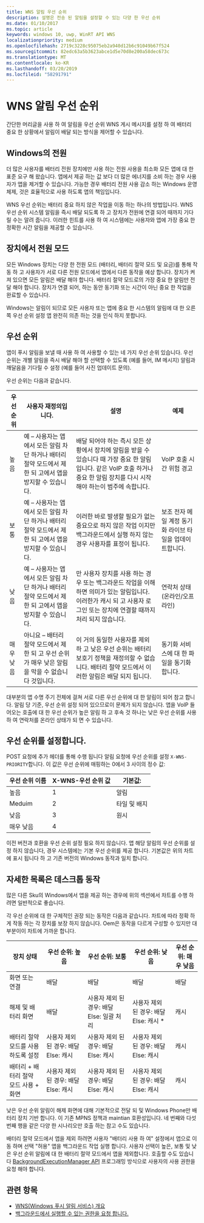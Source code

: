```yaml
---
title: WNS 알림 우선 순위
description: 설명은 전송 된 알림을 설정할 수 있는 다양 한 우선 순위
ms.date: 01/10/2017
ms.topic: article
keywords: windows 10, uwp, WinRT API WNS
localizationpriority: medium
ms.openlocfilehash: 2719c3228c95075eb2a940d12b6c91049b67f524
ms.sourcegitcommit: 82edc63a5b3623abce1d5e70d8e200a58dec673c
ms.translationtype: MT
ms.contentlocale: ko-KR
ms.lasthandoff: 03/20/2019
ms.locfileid: "58291791"
---
```

# <a name="wns-notification-priorities"></a>WNS 알림 우선 순위
간단한 머리글을 사용 하 여 알림을 우선 순위 WNS 게시 메시지를 설정 하 여 배터리 중요 한 상황에서 알림이 배달 되는 방식을 제어할 수 있습니다.

## <a name="power-on-windows"></a>Windows의 전원
더 많은 사용자를 배터리 전원 장치에만 사용 하는 전원 사용을 최소화 모든 앱에 대 한 표준 요구 해 왔습니다. 앱에서 제공 하는 값 보다 더 많은 에너지를 소비 하는 경우 사용자가 앱을 제거할 수 있습니다. 가능한 경우 배터리 전원 사용 감소 하는 Windows 운영 체제, 것은 효율적으로 사용 하도록 앱의 책임입니다. 

WNS 우선 순위는 배터리 중요 하지 않은 작업을 이동 하는 하나의 방법입니다. WNS 우선 순위 시스템 알림을 즉시 배달 되도록 하 고 장치가 전원에 연결 되어 때까지 기다릴 수는 알려 줍니다. 이러한 힌트를 사용 하 여 시스템에는 사용자와 앱에 가장 중요 한 정확한 시간 알림을 제공할 수 있습니다. 

## <a name="power-modes-on-the-device"></a>장치에서 전원 모드
모든 Windows 장치는 다양 한 전원 모드 (배터리, 배터리 절약 모드 및 요금)를 통해 작동 하 고 사용자가 서로 다른 전원 모드에서 앱에서 다른 동작을 예상 합니다. 장치가 켜져 있으면 모든 알림은 배달 해야 합니다. 배터리 절약 모드로의 가장 중요 한 알림만 전달 해야 합니다. 장치가 연결 되어, 하는 동안 동기화 또는 시간이 아닌 중요 한 작업을 완료할 수 있습니다.

Windows는 알림이 되므로 모든 사용자 또는 앱에 중요 한 시스템의 알림에 대 한 오른쪽 우선 순위 설정 앱 완전히 의존 하는 것을 인식 하지 못합니다. 

## <a name="priorities"></a>우선 순위
앱이 푸시 알림을 보낼 때 사용 하 여 사용할 수 있는 네 가지 우선 순위 있습니다. 우선 순위는 개별 알림을 즉시 배달 해야 할 선택할 수 있도록 (예를 들어, IM 메시지) 알림과 깨달음을 기다릴 수 설정 (예를 들어 사진 업데이트 문의).

우선 순위는 다음과 같습니다. 

|    우선 순위    |    사용자 재정의입니다.    |    설명    |    예제    |
|----------------|---------------------|-------------------|---------------|
|    높음    |    예 – 사용자는 앱에서 모든 알림 차단 하거나 배터리 절약 모드에서 제한 되 고에서 앱을 방지할 수 있습니다.    |    배달 되어야 하는 즉시 모든 상황에서 장치에 알림을 받을 수 있습니다 때 가장 중요 한 알림입니다. 같은 VoIP 호출 하거나 중요 한 알림 장치를 다시 시작 해야 하는이 범주에 속합니다.    |    VoIP 호출 시간 위험 경고    |
|    보통    |    예 – 사용자는 앱에서 모든 알림 차단 하거나 배터리 절약 모드에서 제한 되 고에서 앱을 방지할 수 있습니다.    |    이러한 바로 발생할 필요가 없는 중요으로 하지 않은 작업 이지만 백그라운드에서 실행 하지 않는 경우 사용자를 표정이 됩니다.    |    보조 전자 메일 계정 동기화 라이브 타일을 업데이트합니다.    |
|    낮음    |    예 – 사용자는 앱에서 모든 알림 차단 하거나 배터리 절약 모드에서 제한 되 고에서 앱을 방지할 수 있습니다.    |    만 사용자 장치를 사용 하는 경우 또는 백그라운드 작업을 이해 하면 의미가 있는 알림입니다. 이러한가 캐시 되 고 사용자 로그인 또는 장치에 연결할 때까지 처리 되지 않습니다.    |    연락처 상태 (온라인/오프 라인)    |
|    매우 낮음     |    아니요 – 배터리 절약 모드에서 제한 되 고 우선 순위가 매우 낮은 알림을 막을 수 없습니다 것입니다.    |    이 거의 동일한 사용자를 제외 하 고 낮은 우선 순위는 배터리 보호기 정책을 재정의할 수 없습니다. 배터리 절약 모드에서 이러한 알림은 배달 되지 됩니다.    |    동기화 서비스에 대 한 파일을 동기화 합니다.    |

대부분의 앱 수명 주기 전체에 걸쳐 서로 다른 우선 순위에 대 한 알림이 되어 참고 합니다. 알림 당 기준, 우선 순위 설정 되어 있으므로이 문제가 되지 않습니다. 앱을 VoIP 들어오는 호출에 대 한 우선 순위가 높은 알림 하 고 후속 것 하나는 낮은 우선 순위를 사용 하 여 연락처를 온라인 상태가 되 면 수 있습니다. 

## <a name="setting-the-priority"></a>우선 순위를 설정합니다.

POST 요청에 추가 헤더를 통해 수행 됩니다 알림 요청에 우선 순위를 설정 `X-WNS-PRIORITY`합니다. 이 값은 우선 순위에 매핑하는 0에서 3 사이의 정수 값: 

| 우선 순위 이름 | X-WNS-우선 순위 값 | 기본값: |
|---------------|----------------------|------------------|
| 높음 | 1 | 알림 |
| Meduim | 2 | 타일 및 배지 |
| 낮음 | 3 | 원시 |
| 매우 낮음 | 4 |  |

이전 버전과 호환을 우선 순위 설정 필요 하지 않습니다. 앱 해당 알림의 우선 순위를 설정 하지 않습니다, 경우 시스템에는 기본 우선 순위를 제공 합니다. 기본값은 위의 차트에 표시 됩니다 하 고 기존 버전의 Windows 동작과 일치 합니다. 

## <a name="detailed-listing-of-desktop-behavior"></a>자세한 목록은 데스크톱 동작 

많은 다른 Sku의 Windows에서 앱을 제공 하는 경우에 위의 섹션에서 차트를 수행 하려면 일반적으로 좋습니다. 

각 우선 순위에 대 한 구체적인 권장 되는 동작은 다음과 같습니다. 차트에 따라 정확 하 게 작동 하는 각 장치를 보장 하지 않습니다. Oem은 동작을 다르게 구성할 수 있지만 대부분이이 차트에 가까운 합니다. 

| 장치 상태    | 우선 순위: 높음    |    우선 순위: 보통        | 우선 순위: 낮음    |    우선 순위: 매우 낮음    |
|-------------------------------------------------------|----------------------------------------------------|----------------------------------------------------|----------------------------------------------------|--------------------------|
|    화면 또는 연결    |    배달    |    배달    |    배달    |    배달    |
|    해제 및 배터리 화면    |    배달    |    사용자 제외 된 경우: 배달 Else: 일괄 처리     |    사용자 제외 된 경우: 배달 Else: 캐시 *    |    캐시    |
|    배터리 절약 모드를 사용 하도록 설정    |    사용자 제외 된 경우: 배달 Else: 캐시    |    사용자 제외 된 경우: 배달 Else: 캐시    |    사용자 제외 된 경우: 배달 Else: 캐시    |    캐시     |
|    배터리 + 배터리 절약 모드 사용 + 화면    |    사용자 제외 된 경우: 배달 Else: 캐시    |    사용자 제외 된 경우: 배달 Else: 캐시    |    사용자 제외 된 경우: 배달 Else: 캐시    |    캐시    |

낮은 우선 순위 알림이 해제 화면에 대해 기본적으로 전달 되 및 Windows Phone만 배터리 장치 기반 합니다. 이 기존 MPNS 정책과 maintian 호환성입니다. 네 번째와 다섯 번째 행을 같은 다양 한 시나리오만 호출 하는 참고 수도 있습니다.

배터리 절약 모드에서 앱을 제외 하려면 사용자 "배터리 사용 하 여" 설정에서 앱으로 이동 하며 선택 "허용" 앱을 백그라운드 작업 실행 합니다. 사용자 선택이 높은, 보통 및 낮은 우선 순위 알림에 대 한 배터리 절약 모드에서 앱을 제외합니다. 호출할 수도 있습니다 [BackgroundExecutionManager API](https://docs.microsoft.com/uwp/api/windows.applicationmodel.background.backgroundexecutionmanager.requestaccesskindasync#Windows_ApplicationModel_Background_BackgroundExecutionManager_RequestAccessKindAsync_Windows_ApplicationModel_Background_BackgroundAccessRequestKind_System_String_) 프로그래밍 방식으로 사용자의 사용 권한을 요청 해야 합니다.  

## <a name="related-topics"></a>관련 항목
- [WNS(Windows 푸시 알림 서비스) 개요](windows-push-notification-services--wns--overview.md)
- [백그라운드에서 실행할 수 있는 권한을 요청 합니다.](https://docs.microsoft.com/uwp/api/windows.applicationmodel.background.backgroundexecutionmanager.requestaccesskindasync#Windows_ApplicationModel_Background_BackgroundExecutionManager_RequestAccessKindAsync_Windows_ApplicationModel_Background_BackgroundAccessRequestKind_System_String_)
